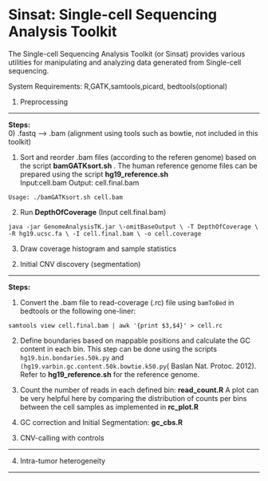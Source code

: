 Sinsat: Single-cell Sequencing Analysis Toolkit
=======

The Single-cell Sequencing Analysis Toolkit (or Sinsat) provides various utilities for manipulating and analyzing data generated from Single-cell sequencing.

System Requirements: R,GATK,samtools,picard, bedtools(optional)




1. Preprocessing
-----------


**Steps:**    
0) .fastq --> .bam (alignment using tools such as bowtie, not included in this toolkit)    
1) Sort and reorder .bam files (according to the referen genome) based on the script **bamGATKsort.sh** . The human reference genome files can be prepared using the script **hg19_reference.sh**  
Input:cell.bam Output: cell.final.bam
```
Usage: ./bamGATKsort.sh cell.bam  
```
2) Run **DepthOfCoverage** (Input cell.final.bam)
```
java -jar GenomeAnalysisTK.jar \-omitBaseOutput \ -T DepthOfCoverage \ -R hg19.ucsc.fa \ -I cell.final.bam \ -o cell.coverage
```
3) Draw coverage histogram and sample statistics




2. Initial CNV discovery (segmentation)
-----------
**Steps:** 
1) Convert the .bam file to read-coverage (.rc) file using ``bamToBed`` in bedtools or the following one-liner:   

```
samtools view cell.final.bam | awk '{print $3,$4}' > cell.rc
```
2) Define boundaries based on mappable positions and calculate the GC content in each bin. This step can be done using the scripts ``hg19.bin.bondaries.50k.py`` and ``(hg19.varbin.gc.content.50k.bowtie.k50.py``( Baslan Nat. Protoc. 2012).
Refer to **hg19_reference.sh** for the reference genome.

3) Count the number of reads in each defined bin: **read_count.R**  A plot can be very helpful here by comparing the distribution of counts per bins between the cell samples as  implemented in **rc_plot.R**



4) GC correction and Initial Segmentation: **gc_cbs.R**



3. CNV-calling with controls
-----------




4. Intra-tumor heterogeneity
-----------
